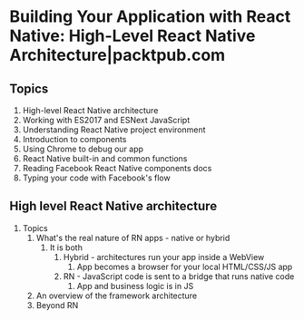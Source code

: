 # Building Your Application with React Native: High-Level React Native Architecture|packtpub.com #
## Topics ##
1. High-level React Native architecture
2. Working with ES2017 and ESNext JavaScript
3. Understanding React Native project environment
4. Introduction to components
5. Using Chrome to debug our app
6. React Native built-in and common functions
7. Reading Facebook React Native components docs
8. Typing your code with Facebook's flow

## High level React Native architecture ##
1. Topics
	1. What's the real nature of RN apps - native or hybrid
		1. It is both
			1. Hybrid - architectures run your app inside a WebView
				1. App becomes a browser for your local HTML/CSS/JS app
			2. RN - JavaScript code is sent to a bridge that runs native code
				1. App and business logic is in JS
	2. An overview of the framework architecture
	3. Beyond RN